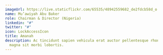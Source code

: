 ```yaml
---
imageUrl: https://live.staticflickr.com/65535/48942559682_de2fdcb58d_o.png
name: Mu’awiyah Abu Baker
role: Chairman & Director (Nigeria)
linkedin: "#"
twitter: "#"
icon: LockAccessIcon
title: Amanah
description: Ac tincidunt sapien vehicula erat auctor pellentesque rhoncus. Et
  magna sit morbi lobortis.
---
```

